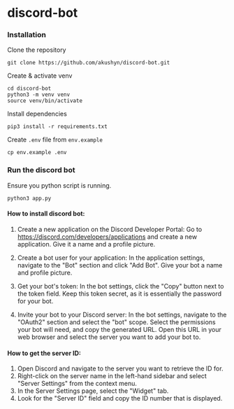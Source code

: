 # discord-bot

### Installation

Clone the repository
```
git clone https://github.com/akushyn/discord-bot.git
```

Create & activate venv

```
cd discord-bot
python3 -m venv venv
source venv/bin/activate
```

Install dependencies
```
pip3 install -r requirements.txt
```

Create `.env` file from `env.example`
```
cp env.example .env
```

### Run the discord bot

Ensure you python script is running. 
```
python3 app.py
```

#### How to install discord bot:

1. Create a new application on the Discord Developer Portal: Go to https://discord.com/developers/applications and create a new application. Give it a name and a profile picture.

2. Create a bot user for your application: In the application settings, navigate to the "Bot" section and click "Add Bot". Give your bot a name and profile picture.

3. Get your bot's token: In the bot settings, click the "Copy" button next to the token field. Keep this token secret, as it is essentially the password for your bot.

4. Invite your bot to your Discord server: In the bot settings, navigate to the "OAuth2" section and select the "bot" scope. Select the permissions your bot will need, and copy the generated URL. Open this URL in your web browser and select the server you want to add your bot to.

#### How to get the server ID:

1. Open Discord and navigate to the server you want to retrieve the ID for.
2. Right-click on the server name in the left-hand sidebar and select "Server Settings" from the context menu.
3. In the Server Settings page, select the "Widget" tab.
4. Look for the "Server ID" field and copy the ID number that is displayed.